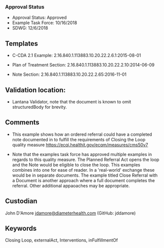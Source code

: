 ### Approval Status 

* Approval Status: Approved 
* Example Task Force: 10/16/2018
* SDWG: 12/6/2018

## Templates ##

* C-CDA 2.1 Example: 2.16.840.1.113883.10.20.22.2.6.1:2015-08-01

* Plan of Treatment Section: 2.16.840.1.113883.10.20.22.2.10:2014-06-09 

* Note Section: 2.16.840.1.113883.10.20.22.2.65:2016-11-01 

## Validation location: ##

* Lantana Validator, note that the document is known to omit structuredBody for brevity. 

## Comments

* This example shows how an ordered referral could have a completed note documented in to fulfill the requirements of Closing the Loop quality measure https://ecqi.healthit.gov/ecqm/measures/cms50v7 

* Note that the examples task force has approved multiple examples in regards to this quality measure. The Planned Referral Act opens the loop and the Note would be eligible to close the loop. This examples combines into one for ease of reader. In a 'real-world' exchange these would be in separate documents. The example titled Close Referral with a Document is another approach where a full document completes the referral. Other additional appaoaches may be appropriate.  

## Custodian

John D'Amore jdamore@diameterhealth.com (GitHub: jddamore)

## Keywords

Closing Loop, externalAct, Interventions, inFulfillmentOf